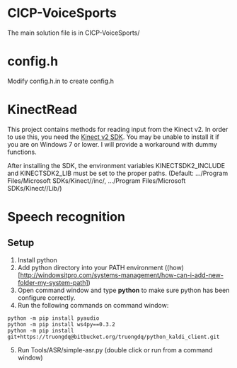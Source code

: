 # CICP-VoiceSports

The main solution file is in CICP-VoiceSports/

# config.h

Modify config.h.in to create config.h

# KinectRead
This project contains methods for reading input from the Kinect v2. In order to use this, you need the [Kinect v2 SDK](http://www.microsoft.com/en-us/download/details.aspx?id=44561). You may be unable to install it if you are on Windows 7 or lower. I will provide a workaround with dummy functions.

After installing the SDK, the environment variables KINECTSDK2_INCLUDE and KINECTSDK2_LIB must be set to the proper paths. (Default: .../Program Files/Microsoft SDKs/Kinect/<version>/inc/, .../Program Files/Microsoft SDKs/Kinect/<version>/Lib/)

# Speech recognition
## Setup
1. Install python
2. Add python directory into your PATH environment ((how)[http://windowsitpro.com/systems-management/how-can-i-add-new-folder-my-system-path])
3. Open command window and type __python__ to make sure python has been configure correctly.
4. Run the following commands on command window:
```
python -m pip install pyaudio
python -m pip install ws4py==0.3.2
python -m pip install git+https://truongdq@bitbucket.org/truongdq/python_kaldi_client.git
```
5. Run Tools/ASR/simple-asr.py (double click or run from a command window)